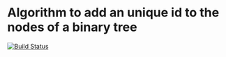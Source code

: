 # Algorithm to add an unique id to the nodes of a binary tree

[![Build Status](https://travis-ci.com/benoitpas/java8-tree.svg?branch=main)](https://app.travis-ci.com/benoitpas/java8-tree)
